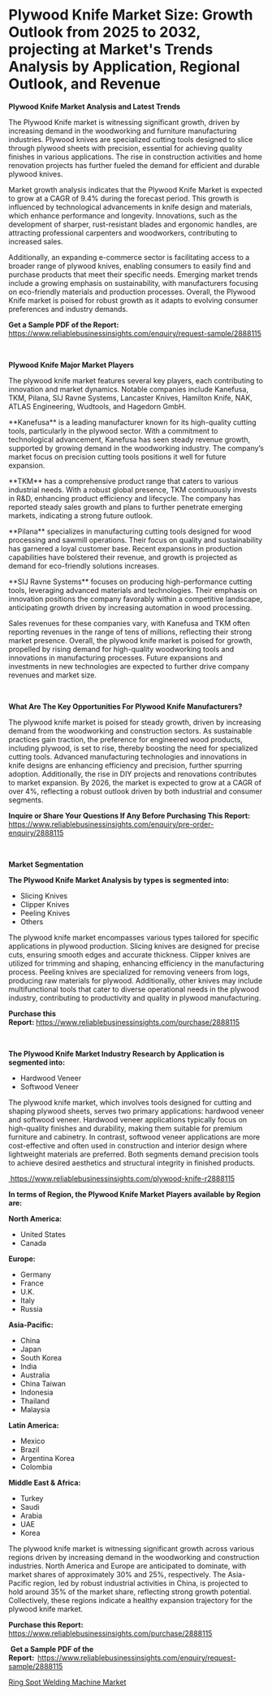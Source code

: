 <p><h1>Plywood Knife Market Size: Growth Outlook from 2025 to 2032, projecting at Market's Trends Analysis by Application, Regional Outlook, and Revenue</h1></p><p><strong>Plywood Knife Market Analysis and Latest Trends</strong></p>
<p><p>The Plywood Knife market is witnessing significant growth, driven by increasing demand in the woodworking and furniture manufacturing industries. Plywood knives are specialized cutting tools designed to slice through plywood sheets with precision, essential for achieving quality finishes in various applications. The rise in construction activities and home renovation projects has further fueled the demand for efficient and durable plywood knives.</p><p>Market growth analysis indicates that the Plywood Knife Market is expected to grow at a CAGR of 9.4% during the forecast period. This growth is influenced by technological advancements in knife design and materials, which enhance performance and longevity. Innovations, such as the development of sharper, rust-resistant blades and ergonomic handles, are attracting professional carpenters and woodworkers, contributing to increased sales.</p><p>Additionally, an expanding e-commerce sector is facilitating access to a broader range of plywood knives, enabling consumers to easily find and purchase products that meet their specific needs. Emerging market trends include a growing emphasis on sustainability, with manufacturers focusing on eco-friendly materials and production processes. Overall, the Plywood Knife market is poised for robust growth as it adapts to evolving consumer preferences and industry demands.</p></p>
<p><strong>Get a Sample PDF of the Report:&nbsp;</strong> <a href="https://www.reliablebusinessinsights.com/enquiry/request-sample/2888115?utm_campaign=3439&utm_medium=2&utm_source=Github&utm_content=ia&utm_term=14032025&utm_id=plywood-knife">https://www.reliablebusinessinsights.com/enquiry/request-sample/2888115</a></p>
<p>&nbsp;</p>
<p><strong>Plywood Knife Major Market Players</strong></p>
<p><p>The plywood knife market features several key players, each contributing to innovation and market dynamics. Notable companies include Kanefusa, TKM, Pilana, SIJ Ravne Systems, Lancaster Knives, Hamilton Knife, NAK, ATLAS Engineering, Wudtools, and Hagedorn GmbH.</p><p>**Kanefusa** is a leading manufacturer known for its high-quality cutting tools, particularly in the plywood sector. With a commitment to technological advancement, Kanefusa has seen steady revenue growth, supported by growing demand in the woodworking industry. The company’s market focus on precision cutting tools positions it well for future expansion.</p><p>**TKM** has a comprehensive product range that caters to various industrial needs. With a robust global presence, TKM continuously invests in R&D, enhancing product efficiency and lifecycle. The company has reported steady sales growth and plans to further penetrate emerging markets, indicating a strong future outlook.</p><p>**Pilana** specializes in manufacturing cutting tools designed for wood processing and sawmill operations. Their focus on quality and sustainability has garnered a loyal customer base. Recent expansions in production capabilities have bolstered their revenue, and growth is projected as demand for eco-friendly solutions increases.</p><p>**SIJ Ravne Systems** focuses on producing high-performance cutting tools, leveraging advanced materials and technologies. Their emphasis on innovation positions the company favorably within a competitive landscape, anticipating growth driven by increasing automation in wood processing.</p><p>Sales revenues for these companies vary, with Kanefusa and TKM often reporting revenues in the range of tens of millions, reflecting their strong market presence. Overall, the plywood knife market is poised for growth, propelled by rising demand for high-quality woodworking tools and innovations in manufacturing processes. Future expansions and investments in new technologies are expected to further drive company revenues and market size.</p></p>
<p>&nbsp;</p>
<p><strong>What Are The Key Opportunities For Plywood Knife Manufacturers?</strong></p>
<p><p>The plywood knife market is poised for steady growth, driven by increasing demand from the woodworking and construction sectors. As sustainable practices gain traction, the preference for engineered wood products, including plywood, is set to rise, thereby boosting the need for specialized cutting tools. Advanced manufacturing technologies and innovations in knife designs are enhancing efficiency and precision, further spurring adoption. Additionally, the rise in DIY projects and renovations contributes to market expansion. By 2026, the market is expected to grow at a CAGR of over 4%, reflecting a robust outlook driven by both industrial and consumer segments.</p></p>
<p><strong>Inquire or Share Your Questions If Any Before Purchasing This Report:</strong> <a href="https://www.reliablebusinessinsights.com/enquiry/pre-order-enquiry/2888115?utm_campaign=3439&utm_medium=2&utm_source=Github&utm_content=ia&utm_term=14032025&utm_id=plywood-knife">https://www.reliablebusinessinsights.com/enquiry/pre-order-enquiry/2888115</a></p>
<p>&nbsp;</p>
<p><strong>Market Segmentation</strong></p>
<p><strong>The Plywood Knife Market Analysis by types is segmented into:</strong></p>
<p><ul><li>Slicing Knives</li><li>Clipper Knives</li><li>Peeling Knives</li><li>Others</li></ul></p>
<p><p>The plywood knife market encompasses various types tailored for specific applications in plywood production. Slicing knives are designed for precise cuts, ensuring smooth edges and accurate thickness. Clipper knives are utilized for trimming and shaping, enhancing efficiency in the manufacturing process. Peeling knives are specialized for removing veneers from logs, producing raw materials for plywood. Additionally, other knives may include multifunctional tools that cater to diverse operational needs in the plywood industry, contributing to productivity and quality in plywood manufacturing.</p></p>
<p><strong>Purchase this Report:&nbsp;</strong><a href="https://www.reliablebusinessinsights.com/purchase/2888115?utm_campaign=3439&utm_medium=2&utm_source=Github&utm_content=ia&utm_term=14032025&utm_id=plywood-knife">https://www.reliablebusinessinsights.com/purchase/2888115</a></p>
<p>&nbsp;</p>
<p><strong>The Plywood Knife Market Industry Research by Application is segmented into:</strong></p>
<p><ul><li>Hardwood Veneer</li><li>Softwood Veneer</li></ul></p>
<p><p>The plywood knife market, which involves tools designed for cutting and shaping plywood sheets, serves two primary applications: hardwood veneer and softwood veneer. Hardwood veneer applications typically focus on high-quality finishes and durability, making them suitable for premium furniture and cabinetry. In contrast, softwood veneer applications are more cost-effective and often used in construction and interior design where lightweight materials are preferred. Both segments demand precision tools to achieve desired aesthetics and structural integrity in finished products.</p></p>
<p><a href="https://www.reliablebusinessinsights.com/plywood-knife-r2888115?utm_campaign=3439&utm_medium=2&utm_source=Github&utm_content=ia&utm_term=14032025&utm_id=plywood-knife">&nbsp;https://www.reliablebusinessinsights.com/plywood-knife-r2888115</a></p>
<p><strong>In terms of Region, the Plywood Knife Market Players available by Region are:</strong></p>
<p>
    <p> <strong> North America: </strong>
        <ul>
            <li>United States</li>
            <li>Canada</li>
        </ul>
        </p> 
    <p> <strong> Europe: </strong>
        <ul>
            <li>Germany</li>
            <li>France</li>
            <li>U.K.</li>
            <li>Italy</li>
            <li>Russia</li>
        </ul>
        </p> 
    <p> <strong> Asia-Pacific: </strong>
        <ul>
            <li>China</li>
            <li>Japan</li>
            <li>South Korea</li>
            <li>India</li>
            <li>Australia</li>
            <li>China Taiwan</li>
            <li>Indonesia</li>
            <li>Thailand</li>
            <li>Malaysia</li>
        </ul>
        </p> 
    <p> <strong> Latin America: </strong>
        <ul>
            <li>Mexico</li>
            <li>Brazil</li>
            <li>Argentina Korea</li>
            <li>Colombia</li>
        </ul>
        </p> 
    <p> <strong> Middle East & Africa: </strong>
        <ul>
            <li>Turkey</li>
            <li>Saudi</li>
            <li>Arabia</li>
            <li>UAE</li>
            <li>Korea</li>
        </ul>
    </p>
    </p>
<p><p>The plywood knife market is witnessing significant growth across various regions driven by increasing demand in the woodworking and construction industries. North America and Europe are anticipated to dominate, with market shares of approximately 30% and 25%, respectively. The Asia-Pacific region, led by robust industrial activities in China, is projected to hold around 35% of the market share, reflecting strong growth potential. Collectively, these regions indicate a healthy expansion trajectory for the plywood knife market.</p></p>
<p><strong>Purchase this Report: </strong><a href="https://www.reliablebusinessinsights.com/purchase/2888115?utm_campaign=3439&utm_medium=2&utm_source=Github&utm_content=ia&utm_term=14032025&utm_id=plywood-knife">https://www.reliablebusinessinsights.com/purchase/2888115</a></p>
<p>&nbsp;<strong>Get a Sample PDF of the Report:&nbsp;&nbsp;</strong><a href="https://www.reliablebusinessinsights.com/enquiry/request-sample/2888115?utm_campaign=3439&utm_medium=2&utm_source=Github&utm_content=ia&utm_term=14032025&utm_id=plywood-knife">https://www.reliablebusinessinsights.com/enquiry/request-sample/2888115</a></p>
<p><strong></strong></p>
<p><p><a href="https://github.com/kmettjanksj7/Market-Research-Report-List-1/blob/main/ring-spot-welding-machine-market.md?utm_campaign=3439&utm_medium=2&utm_source=Github&utm_content=ia&utm_term=14032025&utm_id=plywood-knife">Ring  Spot Welding Machine Market</a></p></p>